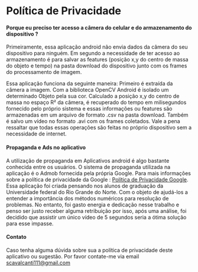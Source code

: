 # Política de Privacidade

#### Porque eu preciso ter acesso a câmera do celular e do  armazenamento do dispositivo ?

Primeiramente, essa aplicação android não envia dados da câmera do seu dispositivo para ninguém. Em segundo a necessidade de ter acesso ao armazenamento é para salvar as features (posição x,y do centro de massa do objeto e tempo) na pasta download do dispositivo junto com os frames do processamento de imagem. 

Essa aplicação funciona da seguinte maneira: Primeiro é extraída da câmera a imagem. Com a biblioteca OpenCV Android é isolado um determinado Objeto pela sua cor. Calculado a posição x,y do centro de massa no espaço R² da câmera, é recuperado do tempo em milisegundos fornecido pelo próprio sistema e essas informações ou features são armazenadas em um arquivo de formato .csv na pasta download. Também é salvo um vídeo no formato .avi com os frames coletados. Vale a pena ressaltar que todas essas operações são feitas no próprio dispositivo sem a necessidade de internet. 

#### Propaganda e Ads no aplicativo

A utilização de propaganda em Aplicativos android é algo bastante conhecida entre os usuários. O sistema de propaganda utilizada na aplicação é o Admob fornecida pela própria Google. Para mais informações sobre a política de privacidade da Google : [Política de Privacidade Google](https://policies.google.com/privacy?hl=pt&gl=BR).
Essa aplicação foi criada pensando nos alunos de graduação da Universidade federal do Rio Grande do Norte. Com o objeto de ajudá-los a entender a importância dos métodos numéricos para resolução de problemas. No entanto, foi gasto energia e dedicação nesse trabalho e penso ser justo receber alguma retribuição por isso, após uma análise, foi decidido que assistir um único vídeo de 5 segundos seria a ótima solução para esse impasse.  

#### Contato
Caso tenha alguma dúvida sobre sua a política de privacidade deste aplicativo 
ou sugestão. Por favor contate-me via email  scavalcanti111@gmail.com 
